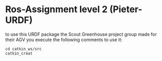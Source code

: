 # Ros-Assignment level 2 (Pieter-URDF)

to use this URDF package the Scout Greenhouse project group made for their AGV you execute the following comments to use it:

```
cd catkin_ws/src
catkin_creat

``` 
